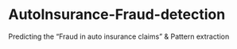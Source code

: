 # AutoInsurance-Fraud-detection
Predicting the “Fraud in auto insurance claims” &amp; Pattern extraction 
